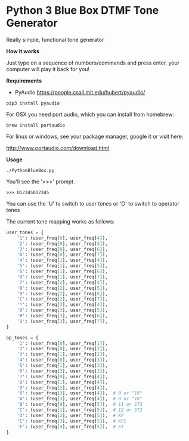 Python 3 Blue Box DTMF Tone Generator
===================

Really simple, functional tone generator

**How it works**

Just type on a sequence of numbers/commands and press enter, your computer will play it back for you!

**Requirements**

- PyAudio https://people.csail.mit.edu/hubert/pyaudio/

```pip3 install pyaudio```

For OSX you need port audio, which you can install from homebrew:

```brew install portaudio```

For linux or windows, see your package manager, google it or visit here:

http://www.portaudio.com/download.html

**Usage**

```
./PythonBlueBox.py
```

You'll see the '>>>' prompt. 

```>>> U12345O12345```

You can use the 'U' to switch to user tones or 'O' to switch to operator tones

The current tone mapping works as follows:

```python
user_tones = {
    '1': (user_freq[0], user_freq[4]),
    '2': (user_freq[0], user_freq[5]),
    '3': (user_freq[0], user_freq[6]),
    'A': (user_freq[0], user_freq[7]),
    '4': (user_freq[1], user_freq[4]),
    '5': (user_freq[1], user_freq[5]),
    '6': (user_freq[1], user_freq[6]),
    'B': (user_freq[1], user_freq[7]),
    '7': (user_freq[2], user_freq[4]),
    '8': (user_freq[2], user_freq[5]),
    '9': (user_freq[2], user_freq[6]),
    'C': (user_freq[2], user_freq[7]),
    '*': (user_freq[3], user_freq[4]),
    '0': (user_freq[3], user_freq[5]),
    '#': (user_freq[3], user_freq[6]),
    'D': (user_freq[3], user_freq[7]),
}

op_tones = {
    '1': (user_freq[0], user_freq[1]),
    '2': (user_freq[0], user_freq[2]),
    '3': (user_freq[1], user_freq[2]),
    '4': (user_freq[0], user_freq[3]),
    '5': (user_freq[1], user_freq[3]),
    '6': (user_freq[2], user_freq[3]),
    '7': (user_freq[0], user_freq[4]),
    '8': (user_freq[1], user_freq[4]),
    '9': (user_freq[2], user_freq[4]),
    '0': (user_freq[3], user_freq[4]),  # 0 or "10"
    'A': (user_freq[3], user_freq[4]),  # 0 or "10"
    'B': (user_freq[0], user_freq[5]),  # 11 or ST3
    'C': (user_freq[1], user_freq[5]),  # 12 or ST2
    'D': (user_freq[2], user_freq[5]),  # KP
    'E': (user_freq[3], user_freq[5]),  # KP2
    'F': (user_freq[4], user_freq[5]),  # ST
}
```
